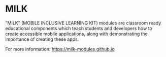 # MILK

"MILK" (MOBILE INCLUSIVE LEARNING KIT) modules are classroom ready educational components which teach students and developers how to create accessible mobile applications, along with demonstrating the importance of creating these apps.

For more information: https://milk-modules.github.io
